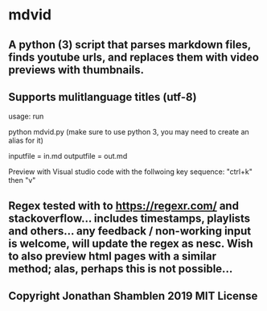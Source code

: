 # mdvid

## A python (3) script that parses markdown files, finds youtube urls, and replaces them with video previews with thumbnails.

## Supports mulitlanguage titles (utf-8)

usage: run 

python mdvid.py (make sure to use python 3, you may need to create an alias for it)

inputfile = in.md
outputfile = out.md

Preview with Visual studio code with the follwoing key sequence: "ctrl+k" then "v"

## Regex tested with to https://regexr.com/ and stackoverflow... includes timestamps, playlists and others... any feedback / non-working input is welcome, will update the regex as nesc. Wish to also preview html pages with a similar method; alas, perhaps this is not possible...

## Copyright Jonathan Shamblen 2019 MIT License